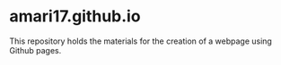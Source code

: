 # amari17.github.io
This repository holds the materials for the creation of a webpage using Github pages.
